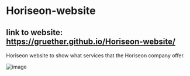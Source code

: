 # Horiseon-website

## link to website: https://gruether.github.io/Horiseon-website/

Horiseon website to show what services that the Horiseon company offer.

![image](https://user-images.githubusercontent.com/92547448/167043223-395953ef-fe52-4aa9-b045-45e02b22c5db.png)

